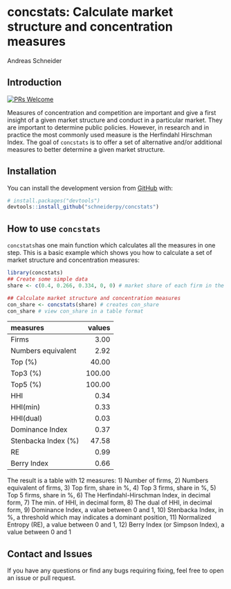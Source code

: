 concstats: Calculate market structure and concentration measures
================
Andreas Schneider

<!-- README.md is generated from README.Rmd. Please edit that file -->

## Introduction

<!-- badges: start -->

[![PRs
Welcome](https://img.shields.io/badge/PRs-welcome-brightgreen.svg?style=plastic)](https://github.com/schneiderpy/concstats/pulls)
<!-- badges: end -->

Measures of concentration and competition are important and give a first
insight of a given market structure and conduct in a particular market.
They are important to determine public policies. However, in research
and in practice the most commonly used measure is the Herfindahl
Hirschman Index. The goal of `concstats` is to offer a set of
alternative and/or additional measures to better determine a given
market structure.

## Installation

You can install the development version from
[GitHub](https://github.com/) with:

``` r
# install.packages("devtools")
devtools::install_github("schneiderpy/concstats")
```

## How to use `concstats`

`concstats`has one main function which calculates all the measures in
one step. This is a basic example which shows you how to calculate a set
of market structure and concentration measures:

``` r
library(concstats)
## Create some simple data
share <- c(0.4, 0.266, 0.334, 0, 0) # market share of each firm in the market (should sum up to 1)

## Calculate market structure and concentration measures
con_share <- concstats(share) # creates con_share
con_share # view con_share in a table format
```

| measures            | values |
| :------------------ | -----: |
| Firms               |   3.00 |
| Numbers equivalent  |   2.92 |
| Top (%)             |  40.00 |
| Top3 (%)            | 100.00 |
| Top5 (%)            | 100.00 |
| HHI                 |   0.34 |
| HHI(min)            |   0.33 |
| HHI(dual)           |   0.03 |
| Dominance Index     |   0.37 |
| Stenbacka Index (%) |  47.58 |
| RE                  |   0.99 |
| Berry Index         |   0.66 |

The result is a table with 12 measures: 1) Number of firms, 2) Numbers
equivalent of firms, 3) Top firm, share in %, 4) Top 3 firms, share in
%, 5) Top 5 firms, share in %, 6) The Herfindahl-Hirschman Index, in
decimal form, 7) The min. of HHI, in decimal form, 8) The dual of HHI,
in decimal form, 9) Dominance Index, a value between 0 and 1, 10)
Stenbacka Index, in %, a threshold which may indicates a dominant
position, 11) Normalized Entropy (RE), a value between 0 and 1, 12)
Berry Index (or Simpson Index), a value between 0 and 1

## Contact and Issues

If you have any questions or find any bugs requiring fixing, feel free
to open an issue or pull request.
